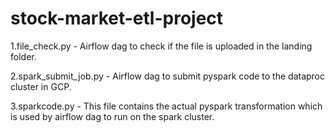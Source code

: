 # stock-market-etl-project
1.file_check.py - Airflow dag to check if the file is uploaded in the landing folder.

2.spark_submit_job.py - Airflow dag to submit pyspark code to the dataproc cluster in GCP.

3.sparkcode.py - This file contains the actual pyspark transformation which is used by airflow dag to run on the spark cluster.
